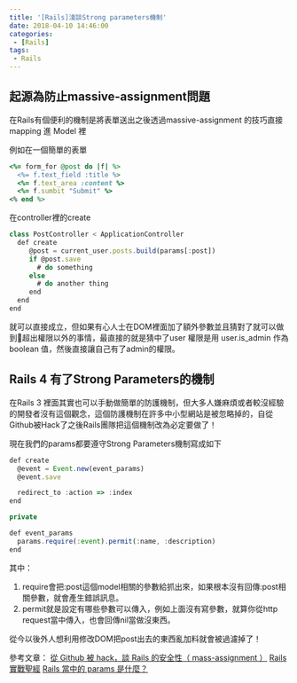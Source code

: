 ```yaml
---
title: '[Rails]淺談Strong parameters機制'
date: 2018-04-10 14:46:00
categories:
 - [Rails]
tags:
 - Rails
---
```

## 起源為防止massive-assignment問題
在Rails有個便利的機制是將表單送出之後透過massive-assignment 的技巧直接 mapping 進 Model 裡

例如在一個簡單的表單
``` ruby index.html.erb
<%= form_for @post do |f| %>
  <%= f.text_field :title %>
  <%= f.text_area :content %>
  <%= f.sumbit "Submit" %>
<% end %>
```

在controller裡的create
``` javascript post_controller.js
class PostController < ApplicationController
  def create
     @post = current_user.posts.build(params[:post])
     if @post.save
       # do something
     else
       # do another thing
     end
  end
end
```

就可以直接成立，但如果有心人士在DOM裡面加了額外參數並且猜對了就可以做到超出權限以外的事情，最直接的就是猜中了user 權限是用 user.is_admin 作為 boolean 值，然後直接讓自己有了admin的權限。



## Rails 4 有了Strong Parameters的機制
在Rails 3 裡面其實也可以手動做簡單的防護機制，但大多人嫌麻煩或者較沒經驗的開發者沒有這個觀念，這個防護機制在許多中小型網站是被忽略掉的，自從Github被Hack了之後Rails團隊把這個機制改為必定要做了！

現在我們的params都要遵守Strong Parameters機制寫成如下
``` javascript post_controller.js
def create
  @event = Event.new(event_params)
  @event.save

  redirect_to :action => :index
end

private

def event_params
  params.require(:event).permit(:name, :description)
end
```

其中：
1. require會把:post這個model相關的參數給抓出來，如果根本沒有回傳:post相關參數，就會產生錯誤訊息。
2. permit就是設定有哪些參數可以傳入，例如上面沒有寫參數，就算你從http request當中傳入，也會回傳nil當做沒東西。

從今以後外人想利用修改DOM把post出去的東西亂加料就會被過濾掉了！

參考文章：
[從 Github 被 hack，談 Rails 的安全性（ mass-assignment ）](http://blog.xdite.net/posts/2012/03/05/github-hacked-rails-security/)
[Rails實戰聖經](https://ihower.tw/rails/basic.html)
[Rails 當中的 params 是什麼？](https://ithelp.ithome.com.tw/articles/10161397)
